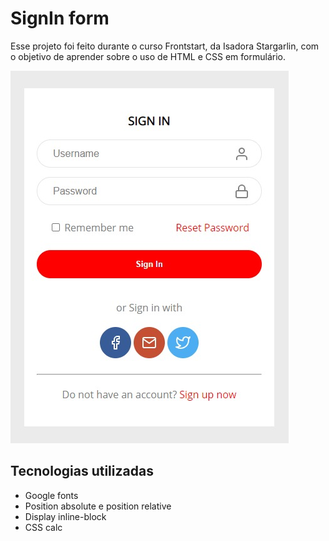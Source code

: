 # SignIn form
Esse projeto foi feito durante o curso Frontstart, da Isadora Stargarlin, com o objetivo de aprender sobre o uso de HTML e CSS em formulário.

![Project preview](https://github.com/GuMarques99/signin-form/blob/master/Assets/preview.jpeg?raw=true)

## Tecnologias utilizadas
- Google fonts
- Position absolute e position relative
- Display inline-block
- CSS calc